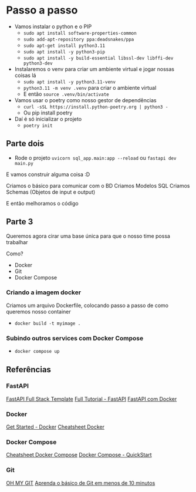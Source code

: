 # Passo a passo

- Vamos instalar o python e o PIP
  - `sudo apt install software-properties-common`
  - `sudo add-apt-repository ppa:deadsnakes/ppa`
  - `sudo apt-get install python3.11`
  - `sudo apt install -y python3-pip`
  - `sudo apt install -y build-essential libssl-dev libffi-dev python3-dev`
- Instalaremos o venv para criar um ambiente virtual e jogar nossas coisas lá
  - `sudo apt install -y python3.11-venv`
  - `python3.11 -m venv .venv` para criar o ambiente virtual
  - E então `source .venv/bin/activate`
- Vamos usar o poetry como nosso gestor de dependências
  - `curl -sSL https://install.python-poetry.org | python3 -`
  - Ou pip install poetry
- Daí é só inicializar o projeto
  - `poetry init`

## Parte dois

- Rode o projeto
`uvicorn sql_app.main:app --reload` ou `fastapi dev main.py`

E vamos construir alguma coisa :D

Criamos o básico para comunicar com o BD
Criamos Modelos SQL
Criamos Schemas (Objetos de input e output)

E então melhoramos o código

## Parte 3

Queremos agora cirar uma base única para que o nosso time possa trabalhar

Como?

- Docker
- Git
- Docker Compose

### Criando a imagem docker

Criamos um arquivo Dockerfile, colocando passo a passo de como queremos nosso container

- `docker build -t myimage .`

### Subindo outros services com Docker Compose

- `docker compose up`


## Referências

### FastAPI

[FastAPI Full Stack Template](https://github.com/tiangolo/full-stack-fastapi-template/tree/master)
[Full Tutorial - FastAPI](https://www.youtube.com/watch?v=XnYYwcOfcn8&list=PLqAmigZvYxIL9dnYeZEhMoHcoP4zop8-p)
[FastAPI com Docker](https://fastapi.tiangolo.com/deployment/docker)

### Docker
[Get Started - Docker](https://docs.docker.com/get-started/)
[Cheatsheet Docker](https://docs.docker.com/get-started/docker_cheatsheet.pdf)

### Docker Compose 
[Cheatsheet Docker Compose](https://devhints.io/docker-compose)
[Docker Compose - QuickStart](https://docs.docker.com/compose/gettingstarted/)

### Git
[OH MY GIT](https://ohmygit.org/)
[Aprenda o básico de Git em menos de 10 minutos](https://www.freecodecamp.org/portuguese/news/aprenda-o-basico-de-git-em-menos-de-10-minutos/)